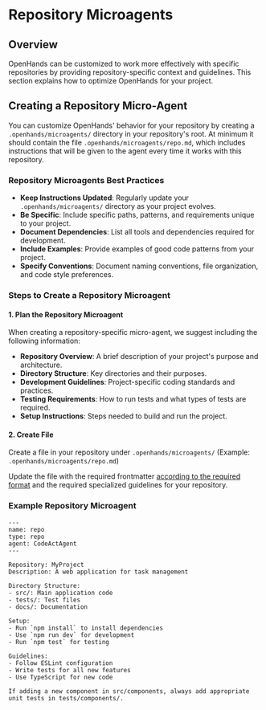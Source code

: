 # Repository Microagents

## Overview

OpenHands can be customized to work more effectively with specific repositories by providing repository-specific context
and guidelines. This section explains how to optimize OpenHands for your project.

## Creating a Repository Micro-Agent

You can customize OpenHands' behavior for your repository by creating a `.openhands/microagents/` directory in your repository's root.
At minimum it should contain the file
`.openhands/microagents/repo.md`, which includes instructions that will
be given to the agent every time it works with this repository.

### Repository Microagents Best Practices

- **Keep Instructions Updated**: Regularly update your `.openhands/microagents/` directory as your project evolves.
- **Be Specific**: Include specific paths, patterns, and requirements unique to your project.
- **Document Dependencies**: List all tools and dependencies required for development.
- **Include Examples**: Provide examples of good code patterns from your project.
- **Specify Conventions**: Document naming conventions, file organization, and code style preferences.

### Steps to Create a Repository Microagent

#### 1. Plan the Repository Microagent
When creating a repository-specific micro-agent, we suggest including the following information:
- **Repository Overview**: A brief description of your project's purpose and architecture.
- **Directory Structure**: Key directories and their purposes.
- **Development Guidelines**: Project-specific coding standards and practices.
- **Testing Requirements**: How to run tests and what types of tests are required.
- **Setup Instructions**: Steps needed to build and run the project.

#### 2. Create File

Create a file in your repository under `.openhands/microagents/` (Example: `.openhands/microagents/repo.md`)

Update the file with the required frontmatter [according to the required format](./microagents-overview#microagent-format)
and the required specialized guidelines for your repository.

### Example Repository Microagent

```
---
name: repo
type: repo
agent: CodeActAgent
---

Repository: MyProject
Description: A web application for task management

Directory Structure:
- src/: Main application code
- tests/: Test files
- docs/: Documentation

Setup:
- Run `npm install` to install dependencies
- Use `npm run dev` for development
- Run `npm test` for testing

Guidelines:
- Follow ESLint configuration
- Write tests for all new features
- Use TypeScript for new code

If adding a new component in src/components, always add appropriate unit tests in tests/components/.
```
